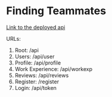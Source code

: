 # Finding Teammates

[Link to the deployed api](https://ftm.pythonanywhere.com/api/)

URLs:

1. Root: /api
2. Users: /api/user
3. Profile: /api/profile
4. Work Experience: /api/workexp
5. Reviews: /api/reviews
6. Register: /register
7. Login: /api/token
